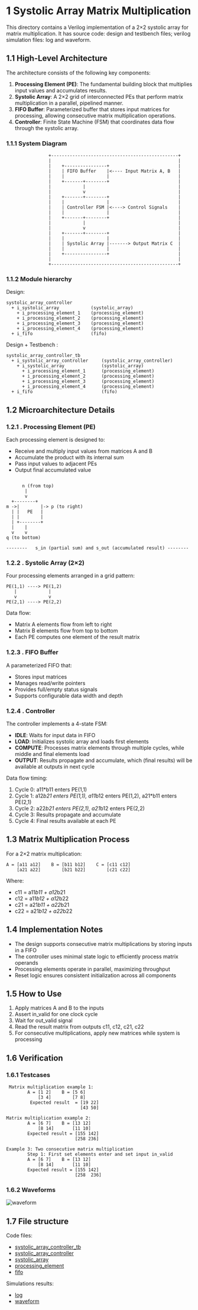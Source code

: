 

# 1 Systolic Array Matrix Multiplication

This directory contains a Verilog implementation of a 2×2 systolic array for matrix multiplication. It has source code: design and testbench files; verilog simulation files: log and waveform.

## 1.1 High-Level Architecture

The architecture consists of the following key components:

1. **Processing Element (PE)**: The fundamental building block that multiplies input values and accumulates results.
2. **Systolic Array**: A 2×2 grid of interconnected PEs that perform matrix multiplication in a parallel, pipelined manner.
3. **FIFO Buffer**: Parameterized buffer that stores input matrices for processing, allowing consecutive matrix multiplication operations.
4. **Controller**: Finite State Machine (FSM) that coordinates data flow through the systolic array.

### 1.1.1 System Diagram

```
                +------------------------------------------------+
                |                                                |
                |    +----------------+                          |
                |    | FIFO Buffer    |<---- Input Matrix A, B   |
                |    |                |                          |
                |    +-------+--------+                          |
                |            |                                   |
                |            v                                   |
                |    +-------+--------+                          |
                |    |                |                          |
                |    | Controller FSM |<----> Control Signals    |
                |    |                |                          |
                |    +-------+--------+                          |
                |            |                                   |
                |            v                                   |
                |    +-------+--------+                          |
                |    |                |                          |
                |    | Systolic Array |-------> Output Matrix C  |
                |    |                |                          |
                |    +----------------+                          |
                |                                                |
                +------------------------------------------------+
```

### 1.1.2 Module hierarchy

Design:
```
systolic_array_controller
  + i_systolic_array            (systolic_array)
    + i_processing_element_1    (processing_element)
    + i_processing_element_2    (processing_element)
    + i_processing_element_3    (processing_element)
    + i_processing_element_4    (processing_element)
  + i_fifo                      (fifo)

```

Design + Testbench :

```
systolic_array_controller_tb
  + i_systolic_array_controller     (systolic_array_controller)
    + i_systolic_array              (systolic_array)
      + i_processing_element_1      (processing_element)
      + i_processing_element_2      (processing_element)
      + i_processing_element_3      (processing_element)
      + i_processing_element_4      (processing_element)
  + i_fifo                          (fifo)
```


## 1.2 Microarchitecture Details

### 1.2.1 . Processing Element (PE)

Each processing element is designed to:
- Receive and multiply input values from matrices A and B
- Accumulate the product with its internal sum
- Pass input values to adjacent PEs
- Output final accumulated value

```

      n (from top)
       |
       v
  +--------+
m ->|        |-> p (to right)
  | |   PE   |
  | |        |
  | +--------+
  |    |
  v    v
q (to bottom) 

--------   s_in (partial sum) and s_out (accumulated result) --------

```

### 1.2.2 . Systolic Array (2×2)

Four processing elements arranged in a grid pattern:

```
PE(1,1) ----> PE(1,2)
   |            |
   v            v
PE(2,1) ----> PE(2,2)
```

Data flow:
- Matrix A elements flow from left to right
- Matrix B elements flow from top to bottom
- Each PE computes one element of the result matrix

### 1.2.3 . FIFO Buffer

A parameterized FIFO that:
- Stores input matrices
- Manages read/write pointers
- Provides full/empty status signals
- Supports configurable data width and depth

### 1.2.4 . Controller

The controller implements a 4-state FSM:
- **IDLE**: Waits for input data in FIFO 
- **LOAD**: Initializes systolic array and loads first elements
- **COMPUTE**: Processes matrix elements through multiple cycles, while middle and final elements load
- **OUTPUT**: Results propagate and accumulate, which (final results) will be available at outputs in next cycle

Data flow timing:
1. Cycle 0: a11*b11 enters PE(1,1)
2. Cycle 1: a12*b21 enters PE(1,1), a11*b12 enters PE(1,2), a21*b11 enters PE(2,1)
3. Cycle 2: a22*b21 enters PE(2,1), a21*b12 enters PE(2,2)
4. Cycle 3: Results propagate and accumulate
5. Cycle 4: Final results available at each PE

## 1.3 Matrix Multiplication Process

For a 2×2 matrix multiplication:

```
A = [a11 a12]    B = [b11 b12]    C = [c11 c12]
    [a21 a22]        [b21 b22]        [c21 c22]
```

Where:
- c11 = a11*b11 + a12*b21
- c12 = a11*b12 + a12*b22
- c21 = a21*b11 + a22*b21
- c22 = a21*b12 + a22*b22

## 1.4 Implementation Notes

- The design supports consecutive matrix multiplications by storing inputs in a FIFO
- The controller uses minimal state logic to efficiently process matrix operands
- Processing elements operate in parallel, maximizing throughput
- Reset logic ensures consistent initialization across all components

## 1.5 How to Use

1. Apply matrices A and B to the inputs
2. Assert in_valid for one clock cycle
3. Wait for out_valid signal
4. Read the result matrix from outputs c11, c12, c21, c22
5. For consecutive multiplications, apply new matrices while system is processing

## 1.6 Verification

### 1.6.1 Testcases
```
 Matrix multiplication example 1:
        A = [1 2]    B = [5 6]
            [3 4]        [7 8]
         Expected result  = [19 22]
                            [43 50]
```

```
Matrix multiplication example 2: 
        A = [6 7]    B = [13 12]
            [8 14]       [11 10]
        Expected result = [155 142]
                          [258 236]

```


```
Example 3: Two consecutive matrix multiplication
        Step 1: First set elements enter and set input in_valid
        A = [6 7]    B = [13 12]
            [8 14]       [11 10]
        Expected result = [155 142]
                          [258  236]
```

### 1.6.2 Waveforms

![waveform](waveform.png)
## 1.7 File structure

Code files:
- [systolic_array_controller_tb](systolic_array_controller_tb.sv)
- [systolic_array_controller](systolic_array_controller.sv)
- [systolic_array](systolic_array.sv)
- [processing_element](processing_element.sv)
- [fifo](fifo.sv)

Simulations results:
- [log](log)
- [waveform](waveform.png)
